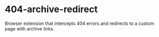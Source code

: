 # 404-archive-redirect
Browser extension that intercepts 404 errors and redirects to a custom page with  archive links.
